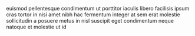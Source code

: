 euismod pellentesque condimentum ut porttitor iaculis libero facilisis ipsum
cras tortor in nisi amet nibh hac fermentum integer at sem erat molestie
sollicitudin a posuere metus in nisl suscipit eget condimentum neque natoque et
molestie ut id